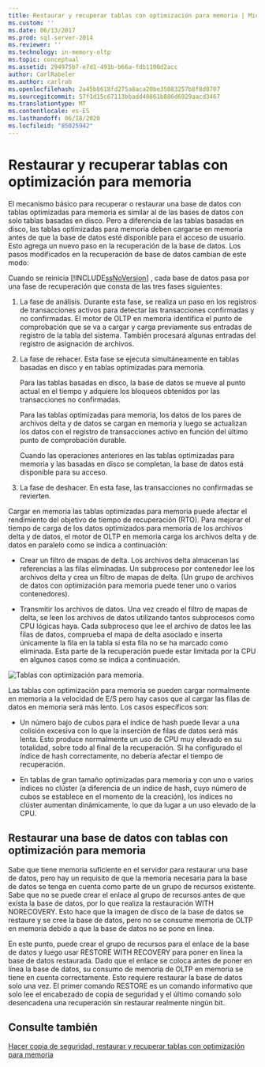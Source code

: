 ```yaml
---
title: Restaurar y recuperar tablas con optimización para memoria | Microsoft Docs
ms.custom: ''
ms.date: 06/13/2017
ms.prod: sql-server-2014
ms.reviewer: ''
ms.technology: in-memory-oltp
ms.topic: conceptual
ms.assetid: 294975b7-e7d1-491b-b66a-fdb1100d2acc
author: CarlRabeler
ms.author: carlrab
ms.openlocfilehash: 2a45b8618fd275a8aca20be35083257b8f8d0707
ms.sourcegitcommit: 57f1d15c67113bbadd40861b886d6929aacd3467
ms.translationtype: MT
ms.contentlocale: es-ES
ms.lasthandoff: 06/18/2020
ms.locfileid: "85025942"
---
```

# <a name="restore-and-recovery-of-memory-optimized-tables"></a>Restaurar y recuperar tablas con optimización para memoria
  El mecanismo básico para recuperar o restaurar una base de datos con tablas optimizadas para memoria es similar al de las bases de datos con solo tablas basadas en disco. Pero a diferencia de las tablas basadas en disco, las tablas optimizadas para memoria deben cargarse en memoria antes de que la base de datos esté disponible para el acceso de usuario. Esto agrega un nuevo paso en la recuperación de la base de datos. Los pasos modificados en la recuperación de base de datos cambian de este modo:

 Cuando se reinicia [!INCLUDE[ssNoVersion](../../includes/ssnoversion-md.md)] , cada base de datos pasa por una fase de recuperación que consta de las tres fases siguientes:

1.  La fase de análisis. Durante esta fase, se realiza un paso en los registros de transacciones activos para detectar las transacciones confirmadas y no confirmadas. El motor de OLTP en memoria identifica el punto de comprobación que se va a cargar y carga previamente sus entradas de registro de la tabla del sistema. También procesará algunas entradas del registro de asignación de archivos.

2.  La fase de rehacer. Esta fase se ejecuta simultáneamente en tablas basadas en disco y en tablas optimizadas para memoria.

     Para las tablas basadas en disco, la base de datos se mueve al punto actual en el tiempo y adquiere los bloqueos obtenidos por las transacciones no confirmadas.

     Para las tablas optimizadas para memoria, los datos de los pares de archivos delta y de datos se cargan en memoria y luego se actualizan los datos con el registro de transacciones activo en función del último punto de comprobación durable.

     Cuando las operaciones anteriores en las tablas optimizadas para memoria y las basadas en disco se completan, la base de datos está disponible para su acceso.

3.  La fase de deshacer. En esta fase, las transacciones no confirmadas se revierten.

 Cargar en memoria las tablas optimizadas para memoria puede afectar el rendimiento del objetivo de tiempo de recuperación (RTO). Para mejorar el tiempo de carga de los datos optimizados para memoria de los archivos delta y de datos, el motor de OLTP en memoria carga los archivos delta y de datos en paralelo como se indica a continuación:

-   Crear un filtro de mapas de delta. Los archivos delta almacenan las referencias a las filas eliminadas. Un subproceso por contenedor lee los archivos delta y crea un filtro de mapas de delta. (Un grupo de archivos de datos con optimización para memoria puede tener uno o varios contenedores).

-   Transmitir los archivos de datos.  Una vez creado el filtro de mapas de delta, se leen los archivos de datos utilizando tantos subprocesos como CPU lógicas haya. Cada subproceso que lee el archivo de datos lee las filas de datos, comprueba el mapa de delta asociado e inserta únicamente la fila en la tabla si esta fila no se ha marcado como eliminada. Esta parte de la recuperación puede estar limitada por la CPU en algunos casos como se indica a continuación.

 ![Tablas con optimización para memoria.](../../database-engine/media/memory-optimized-tables.gif "Tablas optimizadas para memoria.")

 Las tablas con optimización para memoria se pueden cargar normalmente en memoria a la velocidad de E/S pero hay casos que al cargar las filas de datos en memoria será más lento. Los casos específicos son:

-   Un número bajo de cubos para el índice de hash puede llevar a una colisión excesiva con lo que la inserción de filas de datos será más lenta. Esto produce normalmente un uso de CPU muy elevado en su totalidad, sobre todo al final de la recuperación. Si ha configurado el índice de hash correctamente, no debería afectar el tiempo de recuperación.

-   En tablas de gran tamaño optimizadas para memoria y con uno o varios índices no clúster (a diferencia de un índice de hash, cuyo número de cubos se establece en el momento de la creación), los índices no clúster aumentan dinámicamente, lo que da lugar a un uso elevado de la CPU.

## <a name="restoring-a-database-with-memory-optimized-tables"></a>Restaurar una base de datos con tablas con optimización para memoria
 Sabe que tiene memoria suficiente en el servidor para restaurar una base de datos, pero hay un requisito de que la memoria necesaria para la base de datos se tenga en cuenta como parte de un grupo de recursos existente.  Sabe que no se puede crear el enlace al grupo de recursos antes de que exista la base de datos, por lo que realiza la restauración WITH NORECOVERY.  Esto hace que la imagen de disco de la base de datos se restaure y se cree la base de datos, pero no se consume memoria de OLTP en memoria debido a que la base de datos no se pone en línea.

 En este punto, puede crear el grupo de recursos para el enlace de la base de datos y luego usar RESTORE WITH RECOVERY para poner en línea la base de datos restaurada.  Dado que el enlace se coloca antes de poner en línea la base de datos, su consumo de memoria de OLTP en memoria se tiene en cuenta correctamente. Esto requiere restaurar la base de datos solo una vez. El primer comando RESTORE es un comando informativo que solo lee el encabezado de copia de seguridad y el último comando solo desencadena una recuperación sin restaurar realmente ningún bit.

## <a name="see-also"></a>Consulte también
 [Hacer copia de seguridad, restaurar y recuperar tablas con optimización para memoria](memory-optimized-tables.md)


